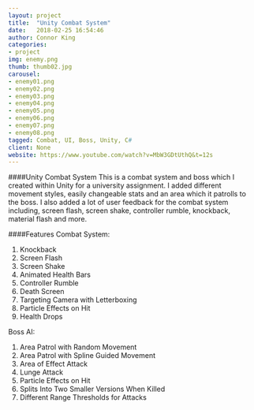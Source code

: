 ```yaml
---
layout: project
title:  "Unity Combat System"
date:   2018-02-25 16:54:46
author: Connor King
categories:
- project
img: enemy.png
thumb: thumb02.jpg
carousel:
- enemy01.png
- enemy02.png
- enemy03.png
- enemy04.png
- enemy05.png
- enemy06.png
- enemy07.png
- enemy08.png
tagged: Combat, UI, Boss, Unity, C#
client: None
website: https://www.youtube.com/watch?v=MbW3GDtUthQ&t=12s
---
```

####Unity Combat System
This is a combat system and boss which I created within Unity for a university assignment. I added different movement styles, easily changeable stats and an area which it patrolls to the boss. I also added a lot of user feedback for the combat system including, screen flash, screen shake, controller rumble, knockback, material flash and more.

####Features
Combat System:
1. Knockback
2. Screen Flash
3. Screen Shake
4. Animated Health Bars
5. Controller Rumble
6. Death Screen
7. Targeting Camera with Letterboxing
8. Particle Effects on Hit
9. Health Drops

Boss AI:
1. Area Patrol with Random Movement
2. Area Patrol with Spline Guided Movement
3. Area of Effect Attack
4. Lunge Attack
5. Particle Effects on Hit
6. Splits Into Two Smaller Versions When Killed
7. Different Range Thresholds for Attacks
